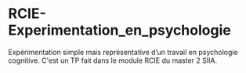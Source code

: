 # RCIE-Experimentation_en_psychologie
Expérimentation simple mais représentative d’un travail en psychologie cognitive. C'est un TP fait dans le module RCIE du master 2 SIIA.
